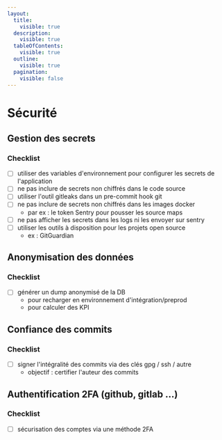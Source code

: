```yaml
---
layout:
  title:
    visible: true
  description:
    visible: true
  tableOfContents:
    visible: true
  outline:
    visible: true
  pagination:
    visible: false
---
```


# Sécurité

## Gestion des secrets

### Checklist

* [ ] utiliser des variables d'environnement pour configurer les secrets de l'application
* [ ] ne pas inclure de secrets non chiffrés dans le code source
* [ ] utiliser l'outil gitleaks dans un pre-commit hook git
* [ ] ne pas inclure de secrets non chiffrés dans les images docker
  * par ex : le token Sentry pour pousser les source maps
* [ ] ne pas afficher les secrets dans les logs ni les envoyer sur sentry
* [ ] utiliser les outils à disposition pour les projets open source
  * ex : GitGuardian

## Anonymisation des données

### Checklist

* [ ] générer un dump anonymisé de la DB
  * pour recharger en environnement d'intégration/preprod
  * pour calculer des KPI

## Confiance des commits

### Checklist

* [ ] signer l'intégralité des commits via des clés gpg / ssh / autre
  * objectif : certifier l'auteur des commits

## Authentification 2FA (github, gitlab ...)

### Checklist

* [ ] sécurisation des comptes via une méthode 2FA
